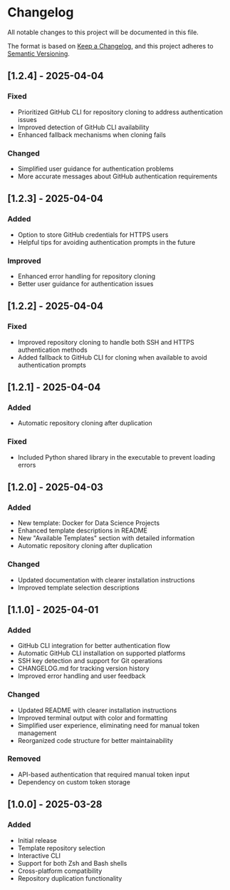 # Changelog

All notable changes to this project will be documented in this file.

The format is based on [Keep a Changelog](https://keepachangelog.com/en/1.0.0/),
and this project adheres to [Semantic Versioning](https://semver.org/spec/v2.0.0.html).

## [1.2.4] - 2025-04-04

### Fixed
- Prioritized GitHub CLI for repository cloning to address authentication issues
- Improved detection of GitHub CLI availability
- Enhanced fallback mechanisms when cloning fails

### Changed
- Simplified user guidance for authentication problems
- More accurate messages about GitHub authentication requirements

## [1.2.3] - 2025-04-04

### Added
- Option to store GitHub credentials for HTTPS users
- Helpful tips for avoiding authentication prompts in the future

### Improved
- Enhanced error handling for repository cloning
- Better user guidance for authentication issues

## [1.2.2] - 2025-04-04

### Fixed
- Improved repository cloning to handle both SSH and HTTPS authentication methods
- Added fallback to GitHub CLI for cloning when available to avoid authentication prompts

## [1.2.1] - 2025-04-04

### Added
- Automatic repository cloning after duplication

### Fixed
- Included Python shared library in the executable to prevent loading errors

## [1.2.0] - 2025-04-03

### Added
- New template: Docker for Data Science Projects
- Enhanced template descriptions in README
- New "Available Templates" section with detailed information
- Automatic repository cloning after duplication

### Changed
- Updated documentation with clearer installation instructions
- Improved template selection descriptions

## [1.1.0] - 2025-04-01

### Added
- GitHub CLI integration for better authentication flow
- Automatic GitHub CLI installation on supported platforms
- SSH key detection and support for Git operations
- CHANGELOG.md for tracking version history
- Improved error handling and user feedback

### Changed
- Updated README with clearer installation instructions
- Improved terminal output with color and formatting
- Simplified user experience, eliminating need for manual token management
- Reorganized code structure for better maintainability

### Removed
- API-based authentication that required manual token input
- Dependency on custom token storage

## [1.0.0] - 2025-03-28

### Added
- Initial release
- Template repository selection
- Interactive CLI
- Support for both Zsh and Bash shells
- Cross-platform compatibility
- Repository duplication functionality
